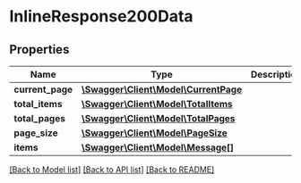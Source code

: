# InlineResponse200Data

## Properties
Name | Type | Description | Notes
------------ | ------------- | ------------- | -------------
**current_page** | [**\Swagger\Client\Model\CurrentPage**](CurrentPage.md) |  | [optional] 
**total_items** | [**\Swagger\Client\Model\TotalItems**](TotalItems.md) |  | [optional] 
**total_pages** | [**\Swagger\Client\Model\TotalPages**](TotalPages.md) |  | [optional] 
**page_size** | [**\Swagger\Client\Model\PageSize**](PageSize.md) |  | [optional] 
**items** | [**\Swagger\Client\Model\Message[]**](Message.md) |  | [optional] 

[[Back to Model list]](../../README.md#documentation-for-models) [[Back to API list]](../../README.md#documentation-for-api-endpoints) [[Back to README]](../../README.md)

